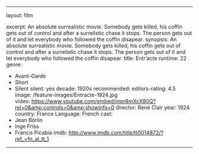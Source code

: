 ---

layout: film

excerpt: An absolute surrealistic movie. Somebody gets killed, his coffin gets out of control and after a surrelistic chase it stops. The person gets out of it and let everybody who followed the coffin disapear.
synopsis: An absolute surrealistic movie. Somebody gets killed, his coffin gets out of control and after a surrelistic chase it stops. The person gets out of it and let everybody who followed the coffin disapear.
title: Entr’acte
runtime: 22
genre:
- Avant-Garde
- Short
- Silent
silent: yes
decade: 1920s
recommended: 
editors-rating: 4.5
image:  /feature-images/Entracte-1924.jpg  
video: https://www.youtube.com/embed/mpr8mXcX80Q?rel=0&amp;controls=0&amp;showinfo=0
director: René Clair 
year: 1924
country: France
Language: French 
cast:
- Jean Börlin
- Inge Frïss
- Francis Picabia
imdb: http://www.imdb.com/title/tt0014872/?ref_=fn_al_tt_1

---